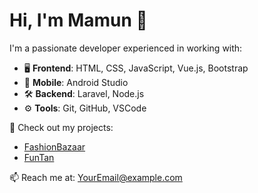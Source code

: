 # Hi, I'm Mamun 👋

I'm a passionate developer experienced in working with:

- 🖥️ **Frontend**: HTML, CSS, JavaScript, Vue.js, Bootstrap
- 📱 **Mobile**: Android Studio
- 🛠️ **Backend**: Laravel, Node.js
- ⚙️ **Tools**: Git, GitHub, VSCode

🚀 Check out my projects:
- [FashionBazaar](https://github.com/mdalmamunDev/fashionbazaar)
- [FunTan](https://github.com/mdalmamunDev/funtan)

📫 Reach me at: [YourEmail@example.com](mailto:YourEmail@example.com)
